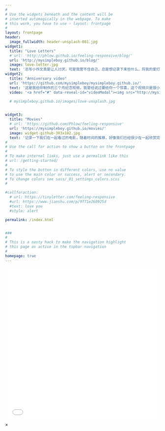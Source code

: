 ```yaml
---
#
# Use the widgets beneath and the content will be
# inserted automagically in the webpage. To make
# this work, you have to use › layout: frontpage
#
layout: frontpage
header:
  image_fullwidth: header-unsplash-001.jpg
widget1:
  title: "Love Letters"
  # url: 'http://phlow.github.io/feeling-responsive/blog/'
  url: 'http://mysimpleboy.github.io/blog/'
  image: love-letter.jpg
  text: '总写小作文真是让人讨厌，可是我管不住自己，总是想记录下来些什么，将我的爱打包好小心翼翼再落笔。'
widget2:
  title: "Anniversary video"
  url: 'https://github.com/mysimpleboy/mysimpleboy.github.io/'
  text: '这是我给你制作的三个月纪念视频，我曾经说过要给你一个惊喜，这个视频只是很小的一部分'
  video: '<a href="#" data-reveal-id="videoModal"><img src="http://mysimpleboy.github.io/images/love-unsplash.jpg" width="302" height="200" alt=""/></a>'

  # mysimpleboy.github.io/images/love-unsplash.jpg

  
widget3:
  title: "Movies"
  # url: 'https://github.com/Phlow/feeling-responsive'
  url: 'https://mysimpleboy.github.io/movies/'
  image: widget-github-303x182.jpg
  text: '记录一下我们在一起看过的电影，随着时间的推移，好像我们已经很少在一起欣赏完一部电影了。'
#
# Use the call for action to show a button on the frontpage
#
# To make internal links, just use a permalink like this
# url: /getting-started/
#
# To style the button in different colors, use no value
# to use the main color or success, alert or secondary.
# To change colors see sass/_01_settings_colors.scss
#

#callforaction:
  # url: https://tinyletter.com/feeling-responsive
  #url: https://www.jianshu.com/p/9f71e260925d
  #text: love you
  #style: alert

permalink: /index.html


###
#
# This is a nasty hack to make the navigation highlight
# this page as active in the topbar navigation
#
homepage: true
---
```


<div id="videoModal" class="reveal-modal large" data-reveal="">
  <div class="flex-video widescreen vimeo" style="display: block;">
    <!-- <iframe width="1280" height="720" src="https://www.bilibili.com/video/BV1N741177Ga" frameborder="0" allowfullscreen></iframe> -->
    <iframe src="//player.bilibili.com/player.html?aid=508867519&bvid=BV1Ju41197aw&cid=500750736&page=1&high_quality=1&danmaku=0" allowfullscreen="allowfullscreen" width="100%" height="500" scrolling="no" frameborder="0" sandbox="allow-top-navigation allow-same-origin allow-forms allow-scripts"></iframe>
  </div>
  <a class="close-reveal-modal">&#215;</a>
</div>




